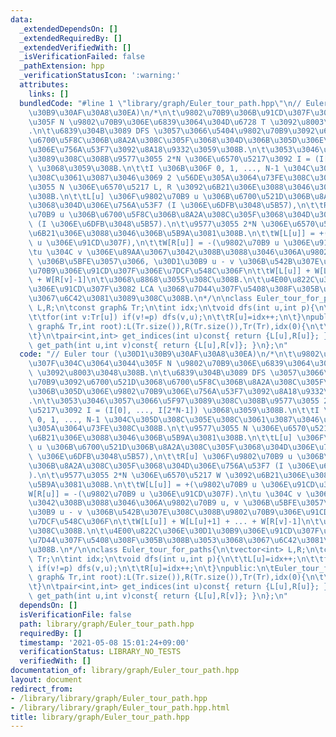 ```yaml
---
data:
  _extendedDependsOn: []
  _extendedRequiredBy: []
  _extendedVerifiedWith: []
  _isVerificationFailed: false
  _pathExtension: hpp
  _verificationStatusIcon: ':warning:'
  attributes:
    links: []
  bundledCode: "#line 1 \"library/graph/Euler_tour_path.hpp\"\n// Euler tour (\u30D1\
    \u30B9\u30AF\u30A8\u30EA)\n/*\n\t\u9802\u70B9\u306B\u91CD\u307F\u304C\u3064\u3044\
    \u305F N \u9802\u70B9\u306E\u6839\u3064\u304D\u6728 T \u3092\u8003\u3048\u308B\
    .\n\t\u6839\u304B\u3089 DFS \u3057\u3066\u5404\u9802\u70B9\u3092\u6700\u521D\u3068\
    \u6700\u5F8C\u306B\u8A2A\u308C\u305F\u3068\u304D\u306B\u305D\u306E\u9802\u70B9\
    \u306E\u756A\u53F7\u3092\u8A18\u9332\u3059\u308B.\n\t\u3053\u3046\u3057\u3066\u5F97\
    \u3089\u308C\u308B\u9577\u3055 2*N \u306E\u6570\u5217\u3092 I = (I[0], ..., I[2*N-1])\
    \ \u3068\u3059\u308B.\n\t\tI \u306B\u306F 0, 1, ..., N-1 \u304C\u305D\u308C\u305E\
    \u308C\u3061\u3087\u3046\u3069 2 \u56DE\u305A\u3064\u73FE\u308C\u308B.\n\t\u9577\
    \u3055 N \u306E\u6570\u5217 L, R \u3092\u6B21\u306E\u3088\u3046\u306B\u5B9A\u3081\
    \u308B.\n\t\tL[u] \u306F\u9802\u70B9 u \u306B\u6700\u521D\u306B\u8A2A\u308C\u305F\
    \u3068\u304D\u306E\u756A\u53F7 (I \u306E\u6DFB\u3048\u5B57),\n\t\tR[u] \u306F\u9802\
    \u70B9 u \u306B\u6700\u5F8C\u306B\u8A2A\u308C\u305F\u3068\u304D\u306E\u756A\u53F7\
    \ (I \u306E\u6DFB\u3048\u5B57).\n\t\u9577\u3055 2*N \u306E\u6570\u5217 W \u3092\
    \u6B21\u306E\u3088\u3046\u306B\u5B9A\u3081\u308B.\n\t\tW[L[u]] = +(\u9802\u70B9\
    \ u \u306E\u91CD\u307F),\n\t\tW[R[u]] = -(\u9802\u70B9 u \u306E\u91CD\u307F).\n\
    \tu \u304C v \u306E\u89AA\u3067\u3042\u308B\u3088\u3046\u306A\u9802\u70B9 u, v\
    \ \u306B\u5BFE\u3057\u3066, \u30D1\u30B9 u - v \u306B\u542B\u307E\u308C\u308B\u9802\
    \u70B9\u306E\u91CD\u307F\u306E\u7DCF\u548C\u306F\n\t\tW[L[u]] + W[L[u]+1] + ...\
    \ + W[R[v]-1]\n\t\u3068\u8868\u3055\u308C\u308B.\n\t\u4E00\u822C\u306E\u30D1\u30B9\
    \u306E\u91CD\u307F\u3082 LCA \u3068\u7D44\u307F\u5408\u308F\u305B\u308B\u3053\u3068\
    \u3067\u6C42\u3081\u3089\u308C\u308B.\n*/\n\nclass Euler_tour_for_paths{\n\tvector<int>\
    \ L,R;\n\tconst graph& Tr;\n\tint idx;\n\tvoid dfs(int u,int p){\n\t\tL[u]=idx++;\n\
    \t\tfor(int v:Tr[u]) if(v!=p) dfs(v,u);\n\t\tR[u]=idx++;\n\t}\npublic:\n\tEuler_tour_for_paths(const\
    \ graph& Tr,int root):L(Tr.size()),R(Tr.size()),Tr(Tr),idx(0){\n\t\tdfs(root,-1);\n\
    \t}\n\tpair<int,int> get_indices(int u)const{ return {L[u],R[u]}; }\n\tpair<int,int>\
    \ get_path(int u,int v)const{ return {L[u],R[v]}; }\n};\n"
  code: "// Euler tour (\u30D1\u30B9\u30AF\u30A8\u30EA)\n/*\n\t\u9802\u70B9\u306B\u91CD\
    \u307F\u304C\u3064\u3044\u305F N \u9802\u70B9\u306E\u6839\u3064\u304D\u6728 T\
    \ \u3092\u8003\u3048\u308B.\n\t\u6839\u304B\u3089 DFS \u3057\u3066\u5404\u9802\
    \u70B9\u3092\u6700\u521D\u3068\u6700\u5F8C\u306B\u8A2A\u308C\u305F\u3068\u304D\
    \u306B\u305D\u306E\u9802\u70B9\u306E\u756A\u53F7\u3092\u8A18\u9332\u3059\u308B\
    .\n\t\u3053\u3046\u3057\u3066\u5F97\u3089\u308C\u308B\u9577\u3055 2*N \u306E\u6570\
    \u5217\u3092 I = (I[0], ..., I[2*N-1]) \u3068\u3059\u308B.\n\t\tI \u306B\u306F\
    \ 0, 1, ..., N-1 \u304C\u305D\u308C\u305E\u308C\u3061\u3087\u3046\u3069 2 \u56DE\
    \u305A\u3064\u73FE\u308C\u308B.\n\t\u9577\u3055 N \u306E\u6570\u5217 L, R \u3092\
    \u6B21\u306E\u3088\u3046\u306B\u5B9A\u3081\u308B.\n\t\tL[u] \u306F\u9802\u70B9\
    \ u \u306B\u6700\u521D\u306B\u8A2A\u308C\u305F\u3068\u304D\u306E\u756A\u53F7 (I\
    \ \u306E\u6DFB\u3048\u5B57),\n\t\tR[u] \u306F\u9802\u70B9 u \u306B\u6700\u5F8C\
    \u306B\u8A2A\u308C\u305F\u3068\u304D\u306E\u756A\u53F7 (I \u306E\u6DFB\u3048\u5B57\
    ).\n\t\u9577\u3055 2*N \u306E\u6570\u5217 W \u3092\u6B21\u306E\u3088\u3046\u306B\
    \u5B9A\u3081\u308B.\n\t\tW[L[u]] = +(\u9802\u70B9 u \u306E\u91CD\u307F),\n\t\t\
    W[R[u]] = -(\u9802\u70B9 u \u306E\u91CD\u307F).\n\tu \u304C v \u306E\u89AA\u3067\
    \u3042\u308B\u3088\u3046\u306A\u9802\u70B9 u, v \u306B\u5BFE\u3057\u3066, \u30D1\
    \u30B9 u - v \u306B\u542B\u307E\u308C\u308B\u9802\u70B9\u306E\u91CD\u307F\u306E\
    \u7DCF\u548C\u306F\n\t\tW[L[u]] + W[L[u]+1] + ... + W[R[v]-1]\n\t\u3068\u8868\u3055\
    \u308C\u308B.\n\t\u4E00\u822C\u306E\u30D1\u30B9\u306E\u91CD\u307F\u3082 LCA \u3068\
    \u7D44\u307F\u5408\u308F\u305B\u308B\u3053\u3068\u3067\u6C42\u3081\u3089\u308C\
    \u308B.\n*/\n\nclass Euler_tour_for_paths{\n\tvector<int> L,R;\n\tconst graph&\
    \ Tr;\n\tint idx;\n\tvoid dfs(int u,int p){\n\t\tL[u]=idx++;\n\t\tfor(int v:Tr[u])\
    \ if(v!=p) dfs(v,u);\n\t\tR[u]=idx++;\n\t}\npublic:\n\tEuler_tour_for_paths(const\
    \ graph& Tr,int root):L(Tr.size()),R(Tr.size()),Tr(Tr),idx(0){\n\t\tdfs(root,-1);\n\
    \t}\n\tpair<int,int> get_indices(int u)const{ return {L[u],R[u]}; }\n\tpair<int,int>\
    \ get_path(int u,int v)const{ return {L[u],R[v]}; }\n};\n"
  dependsOn: []
  isVerificationFile: false
  path: library/graph/Euler_tour_path.hpp
  requiredBy: []
  timestamp: '2021-05-08 15:01:24+09:00'
  verificationStatus: LIBRARY_NO_TESTS
  verifiedWith: []
documentation_of: library/graph/Euler_tour_path.hpp
layout: document
redirect_from:
- /library/library/graph/Euler_tour_path.hpp
- /library/library/graph/Euler_tour_path.hpp.html
title: library/graph/Euler_tour_path.hpp
---
```

